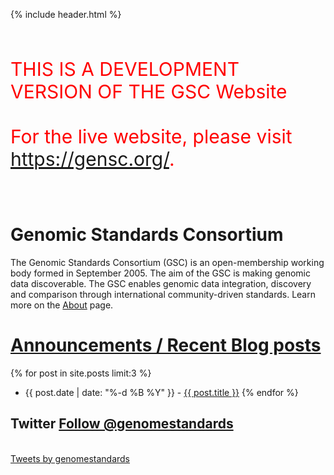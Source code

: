 {% include header.html %}

<br>
<p style="font-size:30px; color:red" >THIS IS A DEVELOPMENT VERSION OF THE GSC Website<br><br>
For the live website, please visit <a href="https://gensc.org/">https://gensc.org/</a>.</p>
<br>

# Genomic Standards Consortium

The Genomic Standards Consortium (GSC) is an open-membership working body formed in September 2005. The aim of the GSC is making genomic data discoverable. The GSC enables genomic data integration, discovery and comparison through international community-driven standards.
Learn more on the [About](https://genomicsstandardsconsortium.github.io/gensc.github.io/pages/about.html) page.

# [Announcements / Recent Blog posts](https://genomicsstandardsconsortium.github.io/gensc.github.io/pages/blog.html)
{% for post in site.posts limit:3 %}
- {{ post.date | date: "%-d %B %Y" }} - <a href="{{site.url}}{{ post.url }}"> {{ post.title }}</a>
{% endfor %}
 
 
## Twitter <a href="https://twitter.com/genomestandards?ref_src=twsrc%5Etfw" class="twitter-follow-button" data-show-count="false">Follow @genomestandards</a><script async src="https://platform.twitter.com/widgets.js" charset="utf-8"></script>
<br>
<a class="twitter-timeline" data-height="400" data-theme="light" href="https://twitter.com/genomestandards?ref_src=twsrc%5Etfw">Tweets by genomestandards</a> <script async src="https://platform.twitter.com/widgets.js" charset="utf-8"></script>


<!--
## Site Map
* [Home](/)
 * [Meetings pages](pages/meetings.md)
    * [Current](pages/meetings/current.md)
    * [Previous](pages/meetings/past.md)
 * [About](pages/about.md)
    * [Mission Statement](pages/about/mission.md)
    * [Governance](pages/about/goverhance.md)
    * [Board](pages/about/board-members.md)
       - Alumni
       - Advisory board
    * [Community](pages/about/community.md)
    * [Members](pages/about/GSC-members.md)
    * [Funding](pages/about/funding.md)
    * [Publications](pages/about/publication-list.md)
      - Stuff GSC have published
      - Stuff citing GSC
 * [News](pages/news.md)
     * [Projects](pages/projects.md)
 * [Standards](pages/standards-intro.md)
    * current standards
       * [Introduction](pages/standards/packages.md) 
       * [MIxS checklists](pages/standards/mixs.md) These pages needs to be compiled from source RDF of each public checklist
       * [links to current implementations](https://github.com/GenomicsStandardsConsortium/mixs){:target="_blank"}
       * links to purls/RDF of terms
    * historic standards
    * future standards (projects/packages)
    * compliance
       * link to stats of usage
    * current implementations
       * FAIR Sharing map
       * links to INSDC, QIIME, MGRAST etc 
 * [Calendar](pages/calendar.md)
 * [Contact us](pages/contact.md)
    - includes; email, mailing lists, twitter, slack etc
    - Membership (how to join us etc)

-->


